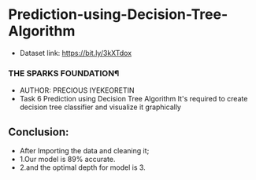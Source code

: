 # Prediction-using-Decision-Tree-Algorithm
* Dataset link: https://bit.ly/3kXTdox
### THE SPARKS FOUNDATION¶ 
* AUTHOR: PRECIOUS IYEKEORETIN  
* Task 6 Prediction using Decision Tree Algorithm It's required to create decision tree classifier and visualize it graphically
## Conclusion: 
* After Importing the data and cleaning it; 
* 1.Our model is 89% accurate. 
* 2.and the optimal depth for model is 3.
